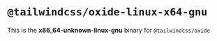 # `@tailwindcss/oxide-linux-x64-gnu`

This is the **x86_64-unknown-linux-gnu** binary for `@tailwindcss/oxide`
